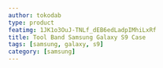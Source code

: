 ```yaml
---
author: tokodab
type: product
featimg: 1JK1o3OuJ-TNLf_dEB6edLadpIMhiLxRf
title: Tool Band Samsung Galaxy S9 Case
tags: [samsung, galaxy, s9]
category: [samsung]
---
```

